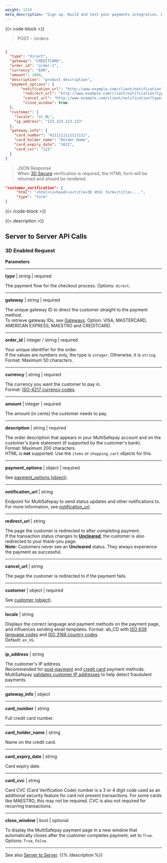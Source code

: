 ```yaml
---
weight: 1310
meta_description: "Sign up. Build and test your payments integration. Explore our products and services. Use our API Reference, SDKs, and wrappers. Get support."
---
```

{{< code-block >}}
> POST - /orders

```json

{
  "type": "direct",
  "gateway": "CREDITCARD",
  "order_id": "order-1",
  "currency": "EUR",
  "amount": 1000,
  "description": "product description",
  "payment_options": {
       "notification_url": "http://www.example.com/client/notification?type=notification",
        "redirect_url": "http://www.example.com/client/notification?type=redirect",
        "cancel_url": "http://www.example.com/client/notification?type=cancel", 
        "close_window": true
  },
  "customer": {
    "locale": "nl_NL",
    "ip_address": "123.123.123.123"
  },
  "gateway_info": {
    "card_number": "4111111111111111",
    "card_holder_name": "Holder Name",
    "card_expiry_date": "1612",
    "card_cvc": "123"
  }
}
```

> JSON Response     
> When [3D Secure](/faq/general/multisafepay-glossary/#3d-secure) verification is required, the HTML form will be returned and should be rendered.

```json
"customer_verification": {
     "html": "<html>\n<head>\n<title>3D Html form</title>....",
     "type": "form" 
}
```
{{< /code-block >}}

{{< description >}}
## Server to Server API Calls
### 3D Enabled Request

**Parameters**

----------------
__type__ | string | required

The payment flow for the checkout process.  Options: `direct`.  

----------------
__gateway__ | string | required

The unique gateway ID to direct the customer straight to the payment method.  
To retrieve gateway IDs, see [Gateways](/api/#gateways). Option: VISA, MASTERCARD, AMERICAN EXPRESS, MAESTRO and CREDITCARD. 

----------------
__order_id__ | integer / string | required

Your unique identifier for the order.  
If the values are numbers only, the type is `integer`. Otherwise, it is `string`.  
Format: Maximum 50 characters.

----------------
__currency__ | string | required

The currency you want the customer to pay in.   
Format: [ISO-4217 currency codes](https://www.iso.org/iso-4217-currency-codes.html).  

----------------
__amount__ | integer | required

The amount (in cents) the customer needs to pay.

----------------
__description__ | string | required

The order description that appears in your MultiSafepay account and on the customer's bank statement (if supported by the customer's bank).   
Format: Maximum 200 characters.   
HTML is **not** supported. Use the `items` or `shopping_cart` objects for this.

----------------
__payment_options__ | object | required

See [payment_options (object)](/api/#payment-options-object).

----------------
__notification_url__ | string

Endpoint for MultiSafepay to send status updates and other notifications to.   
For more information, see [notification_url](/developer/api/notification-url).

----------------
__redirect_url__ | string

The page the customer is redirected to after completing payment.   
If the transaction status changes to [**Uncleared**](/payments/methods/credit-and-debit-cards/user-guide/evaluating-uncleared-transactions/), the customer is also redirected to your thank-you page.   
**Note:** Customers never see an **Uncleared** status. They always experience the payment as successful.

----------------
__cancel_url__ | string

The page the customer is redirected to if the payment fails.

----------------
__customer__ | object | required

See [customer (object)](/api/#customer-object).

----------------
__locale__ | string

Displays the correct language and payment methods on the payment page, and influences sending email templates.   Format: ab_CD with [ISO 639 language codes](https://www.iso.org/iso-639-language-codes.html) and [ISO 3166 country codes](https://www.iso.org/iso-3166-country-codes.html).   
Default: `en_US`.

----------------
__ip_address__ | string

The customer's IP address.   
Recommended for [post-payment](/payments/methods/billing-suite/) and [credit card](/payments/methods/credit-and-debit-cards/) payment methods. MultiSafepay [validates customer IP addresses](/developer/api/validating-customer-ip-address) to help detect fraudulent payments.

----------------
__gateway_info__ | object

----------------
__card_number__ | string

Full credit card number.

----------------
__card_holder_name__ | string

Name on the credit card.

----------------
__card_expiry_date__ | string

Card expiry date.

----------------
__card_cvc__ | string

Card CVC (Card Verification Code) number is a 3 or 4 digit code used as an additional security feature for card not present transactions. For some cards like MAESTRO, this may not be required. CVC is also not required for recurring transactions.

----------------

__close_window__ | bool | optional


To display the MultiSafepay payment page in a new window that automatically closes after the customer completes payment, set to `True`.   
Options: `True`, `False`. 

----------------

See also [Server to Server](/payments/features/server-to-server).
{{% /description %}}

